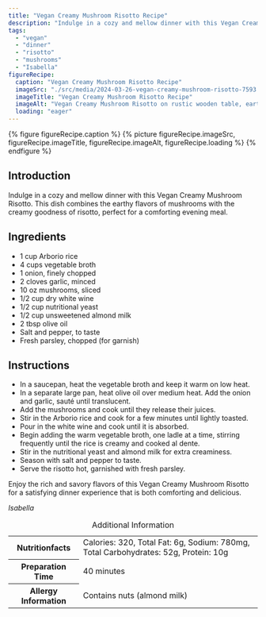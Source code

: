```yaml
---
title: "Vegan Creamy Mushroom Risotto Recipe"
description: "Indulge in a cozy and mellow dinner with this Vegan Creamy Mushroom Risotto, combining earthy mushrooms with creamy risotto. A comforting vegan meal."
tags:
  - "vegan"
  - "dinner"
  - "risotto"
  - "mushrooms"
  - "Isabella"
figureRecipe: 
  caption: "Vegan Creamy Mushroom Risotto Recipe"
  imageSrc: "./src/media/2024-03-26-vegan-creamy-mushroom-risotto-7593.png"
  imageTitle: "Vegan Creamy Mushroom Risotto Recipe"
  imageAlt: "Vegan Creamy Mushroom Risotto on rustic wooden table, earthy mushrooms blending harmoniously, set in serene evening ambiance."
  loading: "eager"
---
```


{% figure figureRecipe.caption %}
{% picture figureRecipe.imageSrc, figureRecipe.imageTitle, figureRecipe.imageAlt, figureRecipe.loading %}
{% endfigure %}

## Introduction

Indulge in a cozy and mellow dinner with this Vegan Creamy Mushroom Risotto. This dish combines the earthy flavors of mushrooms with the creamy goodness of risotto, perfect for a comforting evening meal.

## Ingredients

* 1 cup Arborio rice
* 4 cups vegetable broth
* 1 onion, finely chopped
* 2 cloves garlic, minced
* 10 oz mushrooms, sliced
* 1/2 cup dry white wine
* 1/2 cup nutritional yeast
* 1/2 cup unsweetened almond milk
* 2 tbsp olive oil
* Salt and pepper, to taste
* Fresh parsley, chopped (for garnish)

## Instructions

* In a saucepan, heat the vegetable broth and keep it warm on low heat.
* In a separate large pan, heat olive oil over medium heat. Add the onion and garlic, sauté until translucent.
* Add the mushrooms and cook until they release their juices.
* Stir in the Arborio rice and cook for a few minutes until lightly toasted.
* Pour in the white wine and cook until it is absorbed.
* Begin adding the warm vegetable broth, one ladle at a time, stirring frequently until the rice is creamy and cooked al dente.
* Stir in the nutritional yeast and almond milk for extra creaminess.
* Season with salt and pepper to taste.
* Serve the risotto hot, garnished with fresh parsley.

Enjoy the rich and savory flavors of this Vegan Creamy Mushroom Risotto for a satisfying dinner experience that is both comforting and delicious.

*Isabella*

<table><caption class='sr-only'>Additional Information</caption><tr><th>Nutritionfacts</th><td>Calories: 320, Total Fat: 6g, Sodium: 780mg, Total Carbohydrates: 52g, Protein: 10g&nbsp;</td></tr><tr><th>Preparation Time</th><td>40 minutes&nbsp;</td></tr><tr><th>Allergy Information</th><td>Contains nuts (almond milk)&nbsp;</td></tr></table>

